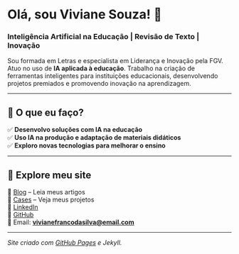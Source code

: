 # Olá, sou Viviane Souza! 👋  

### Inteligência Artificial na Educação | Revisão de Texto | Inovação  

Sou formada em Letras e especialista em Liderança e Inovação pela FGV. Atuo no uso de **IA aplicada à educação**. Trabalho na criação de ferramentas inteligentes para instituições educacionais, desenvolvendo projetos premiados e promovendo inovação na aprendizagem.  

---

## 🚀 O que eu faço?  
✅ **Desenvolvo soluções com IA na educação**  
✅ **Uso IA na produção e adaptação de materiais didáticos**  
✅ **Exploro novas tecnologias para melhorar o ensino**  

---

## 🔗 Explore meu site  
📖 [Blog](blog.md) – Leia meus artigos  
📂 [Cases](cases.md) – Veja meus projetos  
💼 [LinkedIn](https://www.linkedin.com/in/viviane-francos/)  
🐙 [GitHub](https://vivianefranco.github.io/meu-site/)  
📧 Email: **vivianefrancodasilva@email.com**  

---
*Site criado com [GitHub Pages](https://pages.github.com/) e Jekyll.*
